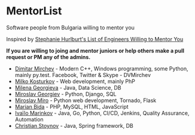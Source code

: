 # MentorList

Software people from Bulgaria willing to mentor you

Inspired by [Stephanie Hurlburt's List of Engineers Willing to Mentor You](http://stephaniehurlburt.com/blog/2016/11/14/list-of-engineers-willing-to-mentor-you)

**If you are willing to joing and mentor juniors or help others make a pull request or PM any of the admins.**

- [Dimitar Mirchev](https://www.linkedin.com/in/dimitar-mirchev-391b674/) - Modern C++, Windows programming, some Python, mainly py.test. Facebook, Twitter & Skype - DVMirchev
- [Milko Kosturkov](https://www.facebook.com/mkosturkov) - Web development, mainly PhP
- [Milena Georgieva](https://www.facebook.com/milena.georgieva.12139) - Java, Data Science, DB
- [Miroslav Georgiev](https://www.facebook.com/migush) - Python, Django, SQL
- [Miroslav Miro](https://www.facebook.com/emandem) -  Python web development, Tornado, Flask 
- [Marian Bida](https://www.linkedin.com/in/marianbida) - PHP, MySQL, HTML, JavaScript
- [Ivaïlo Marinkov](https://github.com/ivaivalous) - Java, Go, Python, CI/CD, Jenkins, Quality Assurance, Automation
- [Christian Stoynov](https://www.facebook.com/christian.stoynov) - Java, Spring framework, DB
